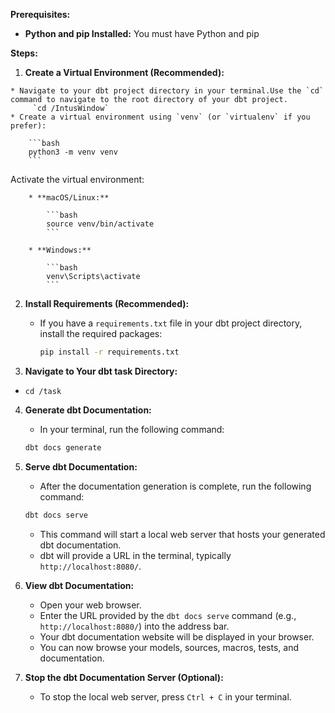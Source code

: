 **Prerequisites:**

* **Python and pip Installed:** You must have Python and pip

**Steps:**

1.   **Create a Virtual Environment (Recommended):**

    * Navigate to your dbt project directory in your terminal.Use the `cd` command to navigate to the root directory of your dbt project.
         `cd /IntusWindow`
    * Create a virtual environment using `venv` (or `virtualenv` if you prefer):

        ```bash
        python3 -m venv venv
        ```

Activate the virtual environment:

        * **macOS/Linux:**

            ```bash
            source venv/bin/activate
            ```

        * **Windows:**

            ```bash
            venv\Scripts\activate
            ```

2.  **Install Requirements (Recommended):**

    * If you have a `requirements.txt` file in your dbt project directory, install the required packages:

        ```bash
        pip install -r requirements.txt
        ```

3.  **Navigate to Your dbt task Directory:**
  - `cd /task`
4.  **Generate dbt Documentation:**

    * In your terminal, run the following command:

    ```bash
    dbt docs generate
    ```

5.  **Serve dbt Documentation:**

    * After the documentation generation is complete, run the following command:

    ```bash
    dbt docs serve
    ```

    * This command will start a local web server that hosts your generated dbt documentation.
    * dbt will provide a URL in the terminal, typically `http://localhost:8080/`.

6.  **View dbt Documentation:**

    * Open your web browser.
    * Enter the URL provided by the `dbt docs serve` command (e.g., `http://localhost:8080/`) into the address bar.
    * Your dbt documentation website will be displayed in your browser.
    * You can now browse your models, sources, macros, tests, and documentation.

7.  **Stop the dbt Documentation Server (Optional):**

    * To stop the local web server, press `Ctrl + C` in your terminal.
